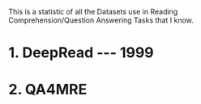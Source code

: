 

This is a statistic of all the Datasets use in Reading Comprehension/Question Answering Tasks that I know. 

# 1. DeepRead --- 1999
# 2. QA4MRE 
